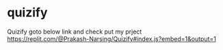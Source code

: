 # quizify
Quizify
goto below link and check put my prject
https://replit.com/@Prakash-Narsing/Quizify#index.js?embed=1&output=1
